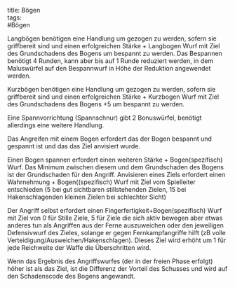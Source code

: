 title: Bögen  
tags:   
#Bögen

Langbögen benötigen eine Handlung um gezogen zu werden, sofern sie griffbereit sind und einen erfolgreichen Stärke + Langbogen Wurf mit Ziel des Grundschadens des Bogens um bespannt zu werden. Das Bespannen benötigt 4 Runden, kann aber bis auf 1 Runde reduziert werden, in dem Maluswürfel auf den Bespannwurf in Höhe der Reduktion angewendet werden.

Kurzbögen benötigen eine Handlung um gezogen zu werden, sofern sie griffbereit sind und einen erfolgreichen Stärke + Kurzbogen Wurf mit Ziel des Grundschadens des Bogens +5 um bespannt zu werden. 

Eine Spannvorrichtung (Spannschnur) gibt 2 Bonuswürfel, benötigt allerdings eine weitere Handlung.

Das Angreifen mit einem Bogen erfordert das der Bogen bespannt und gespannt ist und das das Ziel anvisiert wurde.

Einen Bogen spannen erfordert einen weiteren Stärke + Bogen(spezifisch) Wurf. Das Minimum zwischen diesem und dem Grundschaden des Bogens ist der Grundschaden für den Angriff.
Anvisieren eines Ziels erfordert einen Wahrnehmung + Bogen((spezifisch) Wurf mit Ziel vom Spielleiter entschieden (5 bei gut sichtbaren stillstehenden Zielen, 15 bei Hakenschlagenden kleinen Zielen bei schlechter Sicht)

Der Angriff selbst erfordert einen Fingerfertigkeit+Bogen(spezifisch) Wurf mit Ziel von 0 für Stille Ziele, 5 für Ziele die sich aktiv bewegen aber etwas anderes tun als Angriffen aus der Ferne auszuweichen oder den jeweiligen Defensivwurf des Zieles, solange er gegen Fernkampfangriffe hilft (zB volle Verteidigung/Ausweichen/Hakenschlagen). Dieses Ziel wird erhöht um 1 für jede Reichweite der Waffe die Überschritten wird.

Wenn das Ergebnis des Angriffswurfes (der in der freien Phase erfolgt) höher ist als das Ziel, ist die Differenz der Vorteil des Schusses und wird auf den Schadenscode des Bogens angewandt.